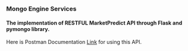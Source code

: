### Mongo Engine Services
#### The implementation of RESTFUL MarketPredict API through Flask and pymongo library.

Here is Postman Documentation [Link](https://documenter.getpostman.com/view/12212480/Tz5qZcaL) for using this API.


